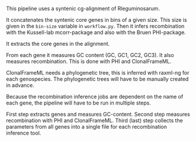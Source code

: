 This pipeline uses a syntenic cg-alignment of Rleguminosarum.

It concatenates the syntenic core genes in bins of a given size. This size is given in the `bin-size` variable in `workflow.py`. Then it infers recombination with the Kussell-lab mcorr-package and also with the Bruen PHI-package.

It extracts the core genes in the alignment.

From each gene it measures GC content (GC, GC1, GC2, GC3).
It also measures recombination. This is done with PHI and ClonalFrameML.

ClonalFrameML needs a phylogenetic tree, this is inferred with raxml-ng for each genospecies.
The phylogenetic trees will have to be manually created in advance.

Because the recombination inference jobs are dependent on the name of each gene, the pipeline will have to be run in multiple steps.

First step extracts genes and measures GC-content.
Second step measures recombination with PHI and ClonalFrameML.
Third (last) step collects the parameters from all genes into a single file for each recombination inference tool.
